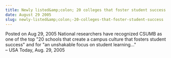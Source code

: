 ```yaml
---
title: Newly listed&amp;colon; 20 colleges that foster student success
date: August 29 2005
slug: newly-listed&amp;colon;-20-colleges-that-foster-student-success
---
```


<span class="date">Posted on Aug 29, 2005 </span>
National researchers have recognized CSUMB as one of the top &quot;20
schools that create a campus culture that fosters student success&quot;
and for &quot;an unshakable focus on student learning...&quot;<br>
&#x2013; USA Today, Aug. 29, 2005<br/></br>
